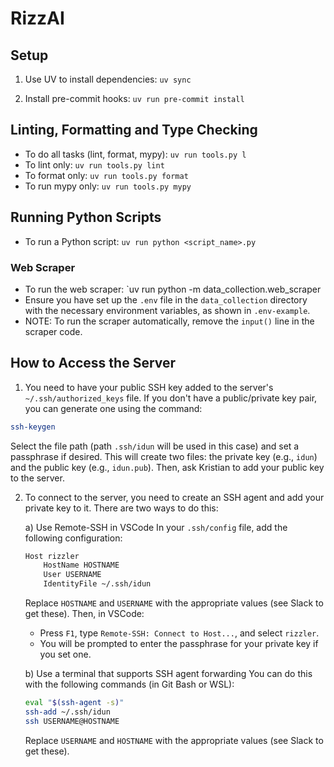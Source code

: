 # RizzAI

## Setup
1. Use UV to install dependencies: `uv sync`

2. Install pre-commit hooks: `uv run pre-commit install`

## Linting, Formatting and Type Checking
- To do all tasks (lint, format, mypy): `uv run tools.py l`
- To lint only: `uv run tools.py lint`
- To format only: `uv run tools.py format`
- To run mypy only: `uv run tools.py mypy`

## Running Python Scripts
- To run a Python script: `uv run python <script_name>.py`

### Web Scraper
- To run the web scraper: `uv run python -m data_collection.web_scraper
- Ensure you have set up the `.env` file in the `data_collection` directory with the necessary environment variables, as shown in `.env-example`.
- NOTE: To run the scraper automatically, remove the `input()` line in the scraper code.


## How to Access the Server

1. You need to have your public SSH key added to the server's `~/.ssh/authorized_keys` file. If you don't have a public/private key pair, you can generate one using the command:
```bash
ssh-keygen
```
Select the file path (path `.ssh/idun` will be used in this case) and set a passphrase if desired. This will create two files: the private key (e.g., `idun`) and the public key (e.g., `idun.pub`).
Then, ask Kristian to add your public key to the server.

2. To connect to the server, you need to create an SSH agent and add your private key to it. There are two ways to do this:

   a) Use Remote-SSH in VSCode
   In your `.ssh/config` file, add the following configuration:
   ```bash
   Host rizzler
       HostName HOSTNAME
       User USERNAME
       IdentityFile ~/.ssh/idun
   ```
   Replace `HOSTNAME` and `USERNAME` with the appropriate values (see Slack to get these).
   Then, in VSCode:
   - Press `F1`, type `Remote-SSH: Connect to Host...`, and select `rizzler`.
   - You will be prompted to enter the passphrase for your private key if you set one.

   b) Use a terminal that supports SSH agent forwarding
   You can do this with the following commands (in Git Bash or WSL):
   ```bash
   eval "$(ssh-agent -s)"
   ssh-add ~/.ssh/idun
   ssh USERNAME@HOSTNAME
   ```
   Replace `USERNAME` and `HOSTNAME` with the appropriate values (see Slack to get these).